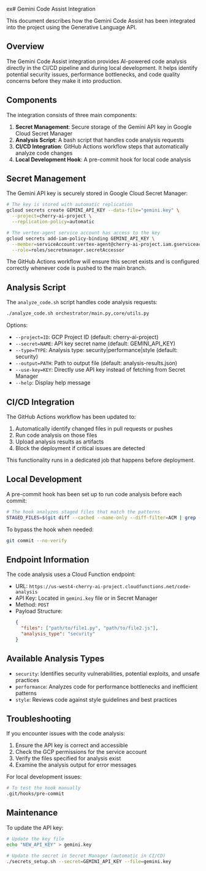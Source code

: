 ex# Gemini Code Assist Integration

This document describes how the Gemini Code Assist has been integrated into the project using the Generative Language API.

## Overview

The Gemini Code Assist integration provides AI-powered code analysis directly in the CI/CD pipeline and during local development. It helps identify potential security issues, performance bottlenecks, and code quality concerns before they make it into production.

## Components

The integration consists of three main components:

1. **Secret Management**: Secure storage of the Gemini API key in Google Cloud Secret Manager
2. **Analysis Script**: A bash script that handles code analysis requests
3. **CI/CD Integration**: GitHub Actions workflow steps that automatically analyze code changes
4. **Local Development Hook**: A pre-commit hook for local code analysis

## Secret Management

The Gemini API key is securely stored in Google Cloud Secret Manager:

```bash
# The key is stored with automatic replication
gcloud secrets create GEMINI_API_KEY --data-file="gemini.key" \
  --project=cherry-ai-project \
  --replication-policy=automatic

# The vertex-agent service account has access to the key
gcloud secrets add-iam-policy-binding GEMINI_API_KEY \
  --member=serviceAccount:vertex-agent@cherry-ai-project.iam.gserviceaccount.com \
  --role=roles/secretmanager.secretAccessor
```

The GitHub Actions workflow will ensure this secret exists and is configured correctly whenever code is pushed to the main branch.

## Analysis Script

The `analyze_code.sh` script handles code analysis requests:

```bash
./analyze_code.sh orchestrator/main.py,core/utils.py
```

Options:
- `--project=ID`: GCP Project ID (default: cherry-ai-project)
- `--secret=NAME`: API key secret name (default: GEMINI_API_KEY)
- `--type=TYPE`: Analysis type: security|performance|style (default: security)
- `--output=PATH`: Path to output file (default: analysis-results.json)
- `--use-key=KEY`: Directly use API key instead of fetching from Secret Manager
- `--help`: Display help message

## CI/CD Integration

The GitHub Actions workflow has been updated to:

1. Automatically identify changed files in pull requests or pushes
2. Run code analysis on those files
3. Upload analysis results as artifacts
4. Block the deployment if critical issues are detected

This functionality runs in a dedicated job that happens before deployment.

## Local Development

A pre-commit hook has been set up to run code analysis before each commit:

```bash
# The hook analyzes staged files that match the patterns
STAGED_FILES=$(git diff --cached --name-only --diff-filter=ACM | grep -E '\.py$|\.js$|\.ts$|\.go$')
```

To bypass the hook when needed:

```bash
git commit --no-verify
```

## Endpoint Information

The code analysis uses a Cloud Function endpoint:

- URL: `https://us-west4-cherry-ai-project.cloudfunctions.net/code-analysis`
- API Key: Located in `gemini.key` file or in Secret Manager
- Method: `POST`
- Payload Structure:
  ```json
  {
    "files": ["path/to/file1.py", "path/to/file2.js"],
    "analysis_type": "security"
  }
  ```

## Available Analysis Types

- `security`: Identifies security vulnerabilities, potential exploits, and unsafe practices
- `performance`: Analyzes code for performance bottlenecks and inefficient patterns
- `style`: Reviews code against style guidelines and best practices

## Troubleshooting

If you encounter issues with the code analysis:

1. Ensure the API key is correct and accessible
2. Check the GCP permissions for the service account
3. Verify the files specified for analysis exist
4. Examine the analysis output for error messages

For local development issues:
```bash
# To test the hook manually
.git/hooks/pre-commit
```

## Maintenance

To update the API key:

```bash
# Update the key file
echo "NEW_API_KEY" > gemini.key

# Update the secret in Secret Manager (automatic in CI/CD)
./secrets_setup.sh --secret=GEMINI_API_KEY --file=gemini.key
